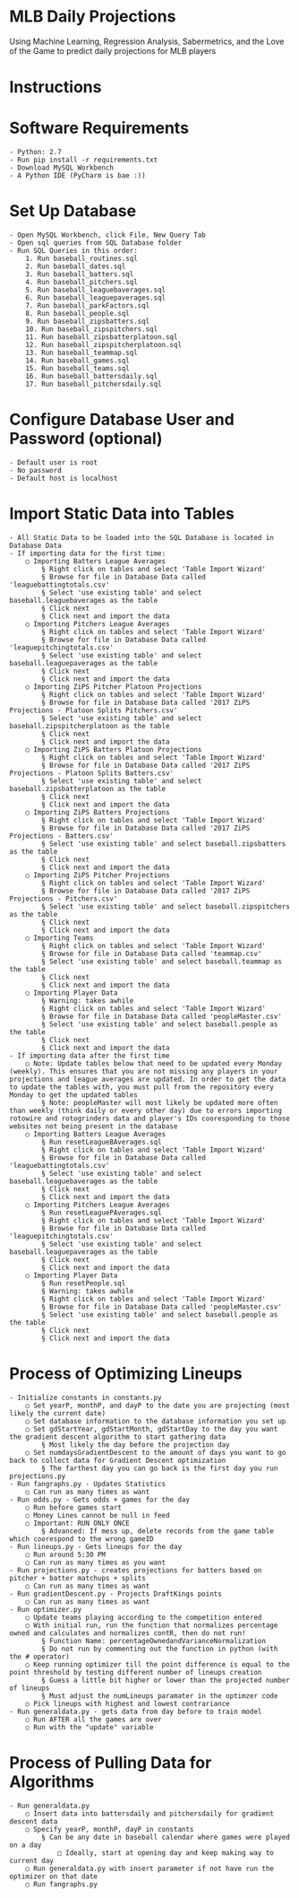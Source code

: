 # MLB Daily Projections
Using Machine Learning, Regression Analysis, Sabermetrics, and the Love of the Game to predict daily projections for MLB players

# Instructions

# Software Requirements
	- Python: 2.7
	- Run pip install -r requirements.txt
	- Download MySQL Workbench
	- A Python IDE (PyCharm is bae :))

# Set Up Database
	- Open MySQL Workbench, click File, New Query Tab
	- Open sql queries from SQL Database folder
	- Run SQL Queries in this order:
		1. Run baseball_routines.sql
		2. Run baseball_dates.sql
		3. Run baseball_batters.sql
		4. Run baseball_pitchers.sql
		5. Run baseball_leaguebaverages.sql
		6. Run baseball_leaguepaverages.sql
		7. Run baseball_parkFactors.sql
		8. Run baseball_people.sql
		9. Run baseball_zipsbatters.sql
		10. Run baseball_zipspitchers.sql
		11. Run baseball_zipsbatterplatoon.sql
		12. Run baseball_zipspitcherplatoon.sql
		13. Run baseball_teammap.sql
		14. Run baseball_games.sql
		15. Run baseball_teams.sql
		16. Run baseball_battersdaily.sql
		17. Run baseball_pitchersdaily.sql

# Configure Database User and Password (optional)
	- Default user is root
	- No password
	- Default host is localhost

# Import Static Data into Tables
	- All Static Data to be loaded into the SQL Database is located in Database Data
	- If importing data for the first time:
		○ Importing Batters League Averages
			§ Right click on tables and select 'Table Import Wizard'
			§ Browse for file in Database Data called 'leaguebattingtotals.csv'
			§ Select 'use existing table' and select baseball.leaguebaverages as the table
			§ Click next
			§ Click next and import the data
		○ Importing Pitchers League Averages
			§ Right click on tables and select 'Table Import Wizard'
			§ Browse for file in Database Data called 'leaguepitchingtotals.csv'
			§ Select 'use existing table' and select baseball.leaguepaverages as the table
			§ Click next
			§ Click next and import the data
		○ Importing ZiPS Pitcher Platoon Projections
			§ Right click on tables and select 'Table Import Wizard'
			§ Browse for file in Database Data called '2017 ZiPS Projections - Platoon Splits Pitchers.csv'
			§ Select 'use existing table' and select baseball.zipspitcherplatoon as the table
			§ Click next
			§ Click next and import the data
		○ Importing ZiPS Batters Platoon Projections
			§ Right click on tables and select 'Table Import Wizard'
			§ Browse for file in Database Data called '2017 ZiPS Projections - Platoon Splits Batters.csv'
			§ Select 'use existing table' and select baseball.zipsbatterplatoon as the table
			§ Click next
			§ Click next and import the data
		○ Importing ZiPS Batters Projections
			§ Right click on tables and select 'Table Import Wizard'
			§ Browse for file in Database Data called '2017 ZiPS Projections - Batters.csv'
			§ Select 'use existing table' and select baseball.zipsbatters as the table
			§ Click next
			§ Click next and import the data
		○ Importing ZiPS Pitcher Projections
			§ Right click on tables and select 'Table Import Wizard'
			§ Browse for file in Database Data called '2017 ZiPS Projections - Pitchers.csv'
			§ Select 'use existing table' and select baseball.zipspitchers as the table
			§ Click next
			§ Click next and import the data
		○ Importing Teams
			§ Right click on tables and select 'Table Import Wizard'
			§ Browse for file in Database Data called 'teammap.csv'
			§ Select 'use existing table' and select baseball.teammap as the table
			§ Click next
			§ Click next and import the data
		○ Importing Player Data
			§ Warning: takes awhile
			§ Right click on tables and select 'Table Import Wizard'
			§ Browse for file in Database Data called 'peopleMaster.csv'
			§ Select 'use existing table' and select baseball.people as the table
			§ Click next
			§ Click next and import the data
	- If importing data after the first time
		○ Note: Update tables below that need to be updated every Monday (weekly). This ensures that you are not missing any players in your projections and league averages are updated. In order to get the data to update the tables with, you must pull from the repository every Monday to get the updated tables
			§ Note: peopleMaster will most likely be updated more often than weekly (think daily or every other day) due to errors importing rotowire and rotogrinders data and player's IDs cooresponding to those websites not being present in the database
		○ Importing Batters League Averages
			§ Run resetLeagueBAverages.sql
			§ Right click on tables and select 'Table Import Wizard'
			§ Browse for file in Database Data called 'leaguebattingtotals.csv'
			§ Select 'use existing table' and select baseball.leaguebaverages as the table
			§ Click next
			§ Click next and import the data
		○ Importing Pitchers League Averages
			§ Run resetLeaguePAverages.sql
			§ Right click on tables and select 'Table Import Wizard'
			§ Browse for file in Database Data called 'leaguepitchingtotals.csv'
			§ Select 'use existing table' and select baseball.leaguepaverages as the table
			§ Click next
			§ Click next and import the data
		○ Importing Player Data
			§ Run resetPeople.sql
			§ Warning: takes awhile
			§ Right click on tables and select 'Table Import Wizard'
			§ Browse for file in Database Data called 'peopleMaster.csv'
			§ Select 'use existing table' and select baseball.people as the table
			§ Click next
			§ Click next and import the data

# Process of Optimizing Lineups
	- Initialize constants in constants.py
		○ Set yearP, monthP, and dayP to the date you are projecting (most likely the current date)
		○ Set database information to the database information you set up
		○ Set gdStartYear, gdStartMonth, gdStartDay to the day you want the gradient descent algorithm to start gathering data
			§ Most likely the day before the projection day
		○ Set numdaysGradientDescent to the amount of days you want to go back to collect data for Gradient Descent optimization
			§ The farthest day you can go back is the first day you run projections.py
	- Run fangraphs.py - Updates Statistics
		○ Can run as many times as want
	- Run odds.py - Gets odds + games for the day
		○ Run before games start
		○ Money Lines cannot be null in feed
		○ Important: RUN ONLY ONCE
			§ Advanced: If mess up, delete records from the game table which coorespond to the wrong gameID
	- Run lineups.py - Gets lineups for the day
		○ Run around 5:30 PM
		○ Can run as many times as you want
	- Run projections.py - creates projections for batters based on pitcher + batter matchups + splits
		○ Can run as many times as want
	- Run gradientDescent.py - Projects DraftKings points
		○ Can run as many times as want
	- Run optimizer.py
		○ Update teams playing according to the competition entered
		○ With initial run, run the function that normalizes percentage owned and calculates and normalizes contR, then do not run!
			§ Function Name: percentageOwnedandVarianceNormalization
			§ Do not run by commenting out the function in python (with the # operator)
		○ Keep running optimizer till the point difference is equal to the point threshold by testing different number of lineups creation
			§ Guess a little bit higher or lower than the projected number of lineups
			§ Must adjust the numLineups paramater in the optimzer code
		○ Pick lineups with highest and lowest contrariance
	- Run generaldata.py - gets data from day before to train model
		○ Run AFTER all the games are over
		○ Run with the "update" variable

# Process of Pulling Data for Algorithms
	- Run generaldata.py
		○ Insert data into battersdaily and pitchersdaily for gradient descent data
		○ Specify yearP, monthP, dayP in constants
			§ Can be any date in baseball calendar where games were played on a day
				□ Ideally, start at opening day and keep making way to current day
		○ Run generaldata.py with insert parameter if not have run the optimizer on that date
		○ Run fangraphs.py
